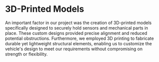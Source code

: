 __3D-Printed Models__
====
An important factor in our project was the creation of 3D-printed models specifically designed to securely hold sensors and mechanical parts in place. These custom designs provided precise alignment and reduced potential obstructions. Furthermore, we employed 3D printing to fabricate durable yet lightweight structural elements, enabling us to customize the vehicle's design to meet our requirements without compromising on strength or flexibility.
